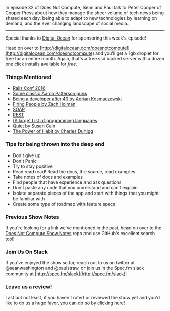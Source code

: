 In episode 32 of Does Not Compute, Sean and Paul talk to Peter Cooper of Cooper Press about how they manage the sheer volume of tech news being shared each day, being able to adapt to new technologies by learning on demand, and the ever changing landscape of social media.

---

Special thanks to [Digital Ocean](http://digitalocean.com/doesnotcompute) for sponsoring this week's episode!

Head on over to [http://digitalocean.com/doesnotcompute](http://digitalocean.com/doesnotcompute) and you'll get a 1gb droplet for free for an entire month. Again, that's a free ssd backed server with a dozen one click installs available for _free_.

### Things Mentioned

* [Rails Conf 2016](http://railsconf.com/)
* [Some classic Aaron Patterson puns](https://www.youtube.com/watch?v=b77V0rkr5rk)
* [Being a developer after 40 by Adrian Kosmaczewski](https://medium.freecodecamp.com/being-a-developer-after-40-3c5dd112210c#.xyk4nnjh3)
* [Firing People by Zach Holman](https://zachholman.com/talk/firing-people)
* [SOAP](https://en.wikipedia.org/wiki/SOAP)
* [REST](https://en.wikipedia.org/wiki/Representational_state_transfer)
* [(A large) List of programming languages](https://en.wikipedia.org/wiki/List_of_programming_languages)
* [Quiet by Susan Cain](http://www.amazon.com/Quiet-Power-Introverts-World-Talking/dp/0307352153)
* [The Power of Habit by Charles Duhigg](http://www.amazon.com/Power-Habit-What-Life-Business/dp/081298160X/ref=pd_sim_14_7?ie=UTF8&dpID=51Ml%2BjD9l3L&dpSrc=sims&preST=_AC_UL160_SR104%2C160_&refRID=0E28K0W9H8TCDAAWH5G2)


### Tips for being thrown into the deep end

* Don't give up
* Don't Panic
* Try to stay positive
* Read read read! Read the docs, the source, read examples
* Take notes of docs and examples
* Find people that have experience and ask questions
* Don't paste any code that you understand and can't explain
* Isolate separate pieces of the app and start with things that you might be familiar with
* Create some type of roadmap with feature specs

### Previous Show Notes

If you're looking for a link we've mentioned in the past, head on over to the [Does Not Compute Show Notes](https://github.com/seanwash/dnccast-show-notes) repo and use GitHub's excellent search tool!

### Join Us On Slack

If you've enjoyed the show so far, reach out to us on twitter at @seanwashington and @paulstraw, or join us in the Spec.fm slack community at [http://spec.fm/slack](http://spec.fm/slack)!

### Leave us a review!

Last but not least, if you haven't rated or reviewed the show yet and you'd like to do us a huge favor, [you can do so by clicking here!](https://itunes.apple.com/us/podcast/does-not-compute/id1048731980?mt=2)
